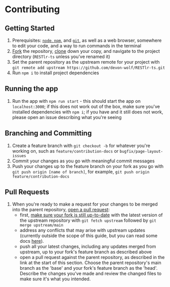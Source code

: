 # Contributing

## Getting Started
1. Prerequisites: [`node`, `npm`,](https://nodejs.org/en/download/) and [`git`](https://docs.github.com/en/get-started/quickstart/set-up-git), as well as a web browser, somewhere to edit your code, and a way to run commands in the terminal
1. [Fork](https://docs.github.com/en/get-started/quickstart/fork-a-repo) the repository, [clone](https://docs.github.com/en/get-started/quickstart/fork-a-repo#cloning-your-forked-repository) down your copy, and navigate to the project directory (`RESTlr-ts` unless you've renamed it)
1. Set the parent repository as the upstream remote for your project with `git remote add upstream https://github.com/devon-wolf/RESTlr-ts.git`
1. Run `npm i` to install project dependencies

## Running the app
1. Run the app with `npm run start` - this should start the app on `localhost:3000`; if this does not work out of the box, make sure you've installed dependencies with `npm i`; if you have and it still does not work, please open an issue describing what you're seeing

## Branching and Committing
1. Create a feature branch with `git checkout -b` for whatever you're working on, such as `feature/contribution-docs` or `bugfix/page-layout-issues`
1. Commit your changes as you go with meaningful commit messages
1. Push your changes up to the feature branch on your fork as you go with `git push origin [name of branch]`, for example, `git push origin feature/contribution-docs`

## Pull Requests
1. When you're ready to make a request for your changes to be merged into the parent repository, [open a pull request](https://docs.github.com/en/pull-requests/collaborating-with-pull-requests/proposing-changes-to-your-work-with-pull-requests/creating-a-pull-request):
	- first, [make sure your fork is still up-to-date](https://docs.github.com/en/pull-requests/collaborating-with-pull-requests/working-with-forks/syncing-a-fork#syncing-a-fork-from-the-command-line) with the latest version of the upstream repository with `git fetch upstream` followed by `git merge upstream/main`
	- address any conflicts that may arise with upstream updates (currently outside the scope of this guide, but you can read some docs [here](https://docs.github.com/en/pull-requests/collaborating-with-pull-requests/addressing-merge-conflicts/about-merge-conflicts)).
	- push all your latest changes, including any updates merged from upstream, up to your fork's feature branch as described above
	- open a pull request against the parent repository, as described in the link at the start of this section. Choose the parent repository's main branch as the 'base' and your fork's feature branch as the 'head'. Describe the changes you've made and review the changed files to make sure it's what you intended.

